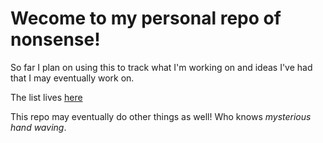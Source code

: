 # Wecome to my personal repo of nonsense!

So far I plan on using this to track what I'm working on and ideas I've had that I may eventually work on.

The list lives [here](https://github.com/yaahc/prs/projects/1)

This repo may eventually do other things as well! Who knows *mysterious hand waving*.
